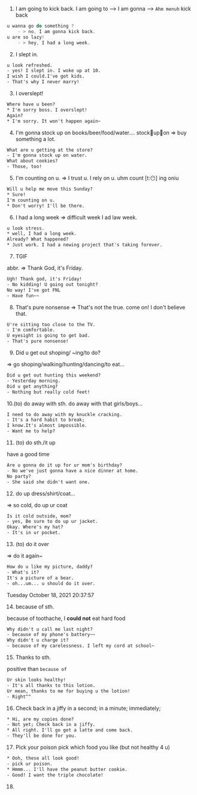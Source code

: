 01. I am going to kick back.
I am going to --> I am gonna --> `Ahm menuh` kick back

```js
u wanna go do something ?
    - > no, I am gonna kick back.
u are so lazy!
    - > hey, I had a long week.
```

02. I slept in.

```html
u look refreshed.
- yes! I slept in. I woke up at 10.
I wish I could.I've got kids.
- That's why I never marry!
```

03. I overslept!

```html
Where have u been?
* I'm sorry boss. I overslept!
Again?
* I'm sorry. It won't happen again~
```

04. I'm gonna stock up on books/beer/food/water....
stock🔄up🔄on
=> buy something a lot.

```html
What are u getting at the store?
- I'm gonna stock up on water.
What about cookies?
- Those, too!
```

05. I'm counting on u.
=> I trust u. I rely on u.
uhm count [t:😶] ing oniu

```html
Will u help me move this Sunday?
* Sure!
I'm counting on u.
* Don't worry! I'll be there.
```

06. I had a long week
=> difficult week
I ad law week.

```html
u look stress.
* well, I had a long week.
Already? What happened?
* Just work. I had a newing project that's taking forever.
```

07. TGIF 

abbr. => Thank God, it's Friday.

```html
Ugh! Thank god, it's Friday!
- No kidding! U going out tonight?
No way! I've got FNL
- Have fun~~
```

08. That's pure nonsense
=> That's not the true. come on! I don't believe that.

```html
U're sitting too close to the TV.
- I'm comfortable.
U eyesight is going to get bad.
- That's pure nonsense!
```

09. Did u get out shoping/ ~ing/to do?

=> go shoping/walking/hunting/dancing/to eat...

```html
Did u get out hunting this weekend?
- Yesterday morning.
Did u get anything?
- Nothing but really cold feet!
```

10.(to) do away with sth.
do away with that girls/boys...

```html
I need to do away with my knuckle cracking.
- It's a hard habit to break;
I know.It's almost impossible.
- Want me to help?
```

11. (to) do sth./it up 

have a good time 

```html
Are u gonna do it up for ur mom's birthday?
- No we've just gonna have a nice dinner at home.
No party?
- She said she didn't want one.
```

12. do up dress/shirt/coat...

=> so cold, do up ur coat

```html
Is it cold outside, mom?
- yes, Be sure to do up ur jacket.
Okay. Where's my hat?
- It's in ur pocket.
```

13. (to) do it over

=> do it again~

```html
How do u like my picture, daddy?
- What's it?
It's a picture of a bear.
- oh...um... u should do it over.
```

Tuesday October 18, 2021 20:37:57 

14. because of sth.

because of toothache, I **could not** eat hard food

```html
Why didn't u call me last night?
- because of my phone's battery~~
Why didn't u charge it?
- because of my carelessness. I left my cord at school~
```

15. Thanks to sth.

positive than `because of`

```html
Ur skin looks healthy!
- It's all thanks to this lotion.
Ur mean, thanks to me for buying u the lotion!
- Right^^
```

16. Check back in a jiffy
in a second; in a minute; immediately; 

```html
* Hi, are my copies done?
- Not yet; Check back in a jiffy.
* All right. I'll go get a latte and come back.
- They'll be done for you.
```

17. Pick your poison
pick which food you like (but not healthy 4 u)

```html
* Ooh, these all look good!
- pick ur poison.
* Hmmm... I'll have the peanut butter cookie.
- Good! I want the triple chocolate!
```

18. 
